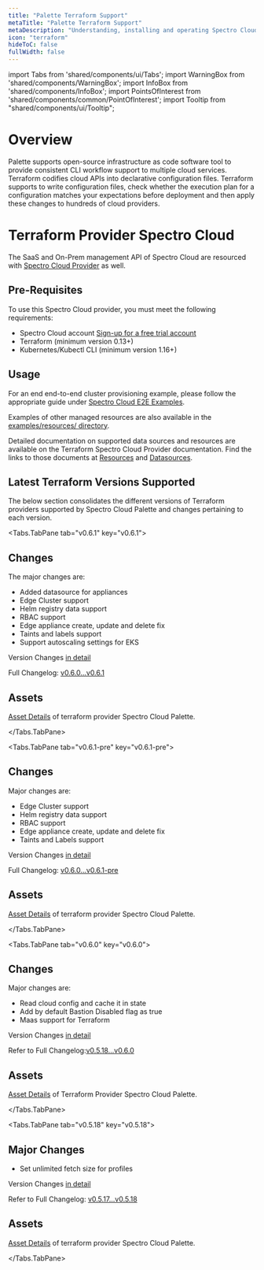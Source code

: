```yaml
---
title: "Palette Terraform Support"
metaTitle: "Palette Terraform Support"
metaDescription: "Understanding, installing and operating Spectro Cloud's Terraform Provider."
icon: "terraform"
hideToC: false
fullWidth: false
---
```


import Tabs from 'shared/components/ui/Tabs'; 
import WarningBox from 'shared/components/WarningBox'; 
import InfoBox from 'shared/components/InfoBox'; 
import PointsOfInterest from 'shared/components/common/PointOfInterest'; 
import Tooltip from "shared/components/ui/Tooltip";


# Overview

Palette supports open-source infrastructure as code software tool to provide consistent CLI workflow support to multiple cloud services. Terraform codifies cloud APIs into declarative configuration files. Terraform supports to write configuration files, check whether the execution plan for a configuration matches your expectations before deployment and then  apply these changes to hundreds of cloud providers. 

# Terraform Provider Spectro Cloud

The SaaS and On-Prem management API of Spectro Cloud are resourced with [Spectro Cloud Provider](https://registry.terraform.io/providers/spectrocloud/spectrocloud/latest/docs) as well.

## Pre-Requisites
To use this Spectro Cloud provider, you must meet the following requirements:
* Spectro Cloud account [Sign-up for a free trial account](https://www.spectrocloud.com/free-trial)
* Terraform (minimum version 0.13+)
* Kubernetes/Kubectl CLI (minimum version 1.16+)

## Usage

For an end end-to-end cluster provisioning example, please follow the appropriate guide under [Spectro Cloud E2E Examples](https://github.com/spectrocloud/terraform-provider-spectrocloud/tree/main/examples/e2e).

Examples of other managed resources are also available in the [examples/resources/ directory](https://github.com/spectrocloud/terraform-provider-spectrocloud/tree/main/examples/resources).

Detailed documentation on supported data sources and resources are available on the Terraform Spectro Cloud Provider documentation. Find the links to those documents at [Resources](/terraform/resources/#spectrocloudproviderresources) and [Datasources](/terraform/datasources/#spectrocloudproviderdatasource).


## Latest Terraform Versions Supported
The below section consolidates the different versions of Terraform providers supported by Spectro Cloud Palette and changes pertaining to each version.


<Tabs>

<Tabs.TabPane tab="v0.6.1" key="v0.6.1">

## Changes

The major changes are:
* Added datasource for appliances 
* Edge Cluster support
* Helm registry data support
* RBAC support 
* Edge appliance create, update and delete fix
* Taints and labels support
* Support autoscaling settings for EKS

Version Changes [in detail](https://github.com/spectrocloud/terraform-provider-spectrocloud/releases/tag/v0.6.1)

Full Changelog: [v0.6.0...v0.6.1](https://github.com/spectrocloud/terraform-provider-spectrocloud/compare/v0.6.0...v0.6.1)

## Assets

[Asset Details](https://github.com/spectrocloud/terraform-provider-spectrocloud/releases/tag/v0.6.1#:~:text=akhilesh2410%20and%20nikchern-,Assets,-17) of terraform provider Spectro Cloud Palette.

</Tabs.TabPane>
 
<Tabs.TabPane tab="v0.6.1-pre" key="v0.6.1-pre">

## Changes

Major changes are:

* Edge Cluster support
* Helm registry data support
* RBAC support 
* Edge appliance create, update and delete fix
* Taints and Labels support

Version Changes [in detail](https://github.com/spectrocloud/terraform-provider-spectrocloud/releases/tag/v0.6.1-pre)

Full Changelog: [v0.6.0...v0.6.1-pre](https://github.com/spectrocloud/terraform-provider-spectrocloud/compare/v0.6.0...v0.6.1-pre)

## Assets

[Asset Details](https://github.com/spectrocloud/terraform-provider-spectrocloud/releases/tag/v0.6.1-pre#:~:text=3pings%2C%20and%20nikchern-,Assets,-17) of terraform provider Spectro Cloud Palette.

</Tabs.TabPane>


<Tabs.TabPane tab="v0.6.0" key="v0.6.0">

## Changes

Major changes are:

* Read cloud config and cache it in state
* Add by default Bastion Disabled flag as true
* Maas support for Terraform

Version Changes [in detail](https://github.com/spectrocloud/terraform-provider-spectrocloud/releases/tag/v0.6.0)

Refer to Full Changelog:[v0.5.18...v0.6.0](https://github.com/spectrocloud/terraform-provider-spectrocloud/compare/v0.5.18...v0.6.0)

## Assets
[Asset Details](https://github.com/spectrocloud/terraform-provider-spectrocloud/releases#:~:text=anand%20and%20nikchern-,Assets,-17) of Terraform Provider Spectro Cloud Palette.

</Tabs.TabPane>

<Tabs.TabPane tab="v0.5.18" key="v0.5.18">

## Major Changes
 
* Set unlimited fetch size for profiles

Version Changes [in detail](https://github.com/spectrocloud/terraform-provider-spectrocloud/releases/tag/v0.5.18)

Refer to Full Changelog: [v0.5.17...v0.5.18](https://github.com/spectrocloud/terraform-provider-spectrocloud/compare/v0.5.17...v0.5.18)

## Assets
[Asset Details](https://github.com/spectrocloud/terraform-provider-spectrocloud/releases#:~:text=Assets-,17,-terraform%2Dprovider%2Dspectrocloud_0.5.18_darwin_amd64) of terraform provider Spectro Cloud Palette.


</Tabs.TabPane>


</Tabs>




